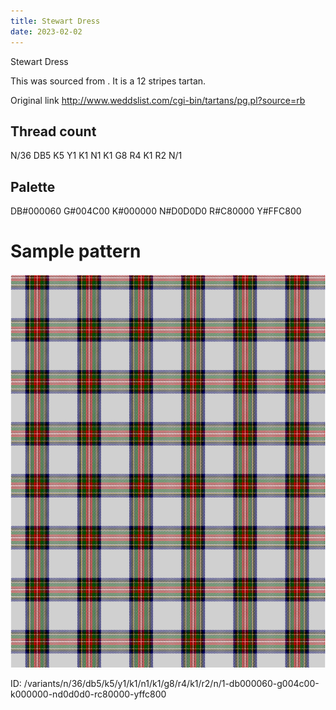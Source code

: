 ```yaml
---
title: Stewart Dress
date: 2023-02-02
---
```

Stewart Dress

This was sourced from <no value>.  It is a 12 stripes tartan.

Original link http://www.weddslist.com/cgi-bin/tartans/pg.pl?source=rb

## Thread count
N/36 DB5 K5 Y1 K1 N1 K1 G8 R4 K1 R2 N/1

## Palette
DB#000060 G#004C00 K#000000 N#D0D0D0 R#C80000 Y#FFC800

# Sample pattern

![Tartan detail](tartan.png "N/36 DB5 K5 Y1 K1 N1 K1 G8 R4 K1 R2 N/1 tartan")

ID: /variants/n/36/db5/k5/y1/k1/n1/k1/g8/r4/k1/r2/n/1-db000060-g004c00-k000000-nd0d0d0-rc80000-yffc800
